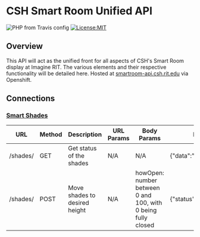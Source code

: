 # CSH Smart Room Unified API

![PHP from Travis config](https://img.shields.io/travis/php-v/symfony/symfony.svg)
[![License:MIT](https://img.shields.io/badge/License-MIT-green.svg)](https://opensource.org/licenses/MIT)

## Overview
This API will act as the unified front for all aspects of CSH's Smart Room display at Imagine RIT. The various elements and their respective functionality will be detailed here. Hosted at [smartroom-api.csh.rit.edu](https://smartroom-api.csh.rit.edu)
via Openshift.

## Connections

### [Smart Shades](https://github.com/axg4975/smart-window-shades)

| URL | Method | Description | URL Params | Body Params | Response |
| --- | ------ | ----------- | ---------- | ----------- | -------- |
| /shades/ | GET | Get status of the shades | N/A | N/A | {"data":"45","status":200} |
| /shades/ | POST | Move shades to desired height | N/A | howOpen: number between 0 and 100, with 0 being fully closed | {"status":200} |
